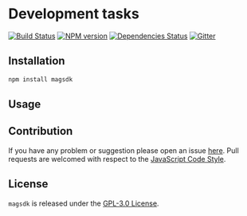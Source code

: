 Development tasks
=================

[![Build Status](https://img.shields.io/travis/magsdk/magsdk.svg?style=flat-square)](https://travis-ci.org/magsdk/magsdk)
[![NPM version](https://img.shields.io/npm/v/magsdk.svg?style=flat-square)](https://www.npmjs.com/package/magsdk)
[![Dependencies Status](https://img.shields.io/david/magsdk/magsdk.svg?style=flat-square)](https://david-dm.org/magsdk/magsdk)
[![Gitter](https://img.shields.io/badge/gitter-join%20chat-blue.svg?style=flat-square)](https://gitter.im/DarkPark/magsdk)


## Installation ##

```bash
npm install magsdk
```


## Usage ##


## Contribution ##

If you have any problem or suggestion please open an issue [here](https://github.com/magsdk/gulp/issues).
Pull requests are welcomed with respect to the [JavaScript Code Style](https://github.com/DarkPark/jscs).


## License ##

`magsdk` is released under the [GPL-3.0 License](http://opensource.org/licenses/GPL-3.0).
